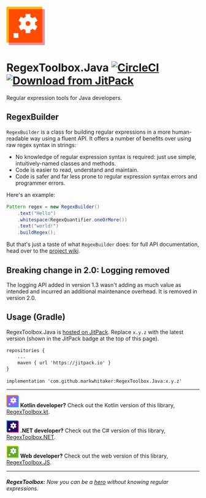 ![icon](artwork/RegexToolbox-icon-100.png)

# RegexToolbox.Java [![CircleCI](https://circleci.com/gh/markwhitaker/RegexToolbox.Java.svg?style=shield)](https://circleci.com/gh/markwhitaker/RegexToolbox.Java) [![Download from JitPack](https://jitpack.io/v/markwhitaker/RegexToolbox.Java.svg)](https://jitpack.io/#markwhitaker/RegexToolbox.Java)

Regular expression tools for Java developers.


## RegexBuilder

`RegexBuilder` is a class for building regular expressions in a more human-readable way using a fluent API. It offers a number of benefits over using raw regex syntax in strings:

 - No knowledge of regular expression syntax is required: just use simple, intuitively-named classes and methods.
 - Code is easier to read, understand and maintain.
 - Code is safer and far less prone to regular expression syntax errors and programmer errors.

Here's an example:

```java
Pattern regex = new RegexBuilder()
    .text("Hello")
    .whitespace(RegexQuantifier.oneOrMore())
    .text("world!")
    .buildRegex();
```

But that's just a taste of what `RegexBuilder` does: for full API documentation, head over to the [project wiki](https://github.com/markwhitaker/RegexToolbox.Java/wiki).

## Breaking change in 2.0: Logging removed

The logging API added in version 1.3 wasn't adding as much value as intended and incurred an additional maintenance overhead. It is removed in version 2.0.

## Usage (Gradle)

RegexToolbox.Java is [hosted on JitPack](https://jitpack.io/#markwhitaker/RegexToolbox.Java).
Replace `x.y.z` with the latest version (shown in the JitPack badge at the top of this page).

```
repositories {
    ...
    maven { url 'https://jitpack.io' }
}

implementation 'com.github.markwhitaker:RegexToolbox.Java:x.y.z'
```

---
![icon](https://raw.githubusercontent.com/markwhitaker/RegexToolbox.kt/master/artwork/RegexToolbox-icon-32.png) **Kotlin developer?** Check out the Kotlin version of this library, [RegexToolbox.kt](https://github.com/markwhitaker/RegexToolbox.kt).

![icon](https://raw.githubusercontent.com/markwhitaker/RegexToolbox.NET/master/Artwork/RegexToolbox-icon-32.png) **.NET developer?** Check out the C# version of this library, [RegexToolbox.NET](https://github.com/markwhitaker/RegexToolbox.NET).

![icon](https://raw.githubusercontent.com/markwhitaker/RegexToolbox.JS/master/artwork/RegexToolbox-icon-32.png) **Web developer?** Check out the web version of this library, [RegexToolbox.JS](https://github.com/markwhitaker/RegexToolbox.JS).

---
###### **RegexToolbox:** Now you can be a [hero](https://xkcd.com/208/) without knowing regular expressions.
